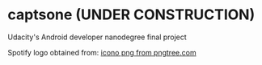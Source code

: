 # captsone (UNDER CONSTRUCTION)
Udacity's Android developer nanodegree final project


Spotify logo obtained from: <a href='https://pngtree.com/so/icono'>icono png from pngtree.com</a>